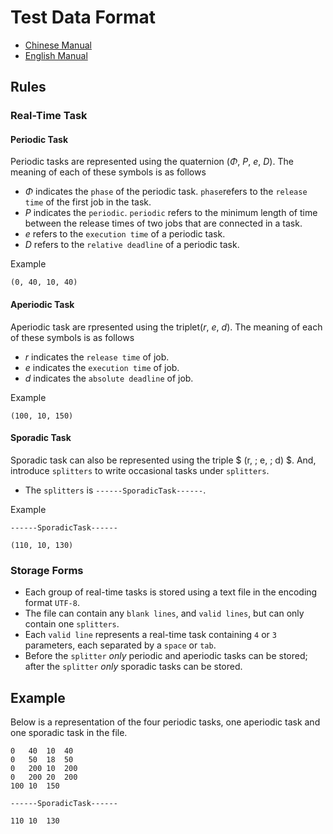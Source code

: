 # Test Data Format

 * [Chinese Manual](https://github.com/1501106169/scheduler/blob/master/docs/dataFormat.md)
 * [English Manual](https://github.com/1501106169/scheduler/blob/master/docs/dataFormat-en.md)

## Rules

### Real-Time Task

#### Periodic Task

Periodic tasks are represented using the quaternion ($\Phi$, $P$, $e$, $D$). The meaning of each of these symbols is as follows

 * $\Phi$ indicates the `phase` of the periodic task. `phase`refers to the `release time` of the first job in the task.
 * $P$ indicates the `periodic`. `periodic` refers to the minimum length of time between the release times of two jobs that are connected in a task.
 * $e$ refers to the `execution time` of a periodic task.
 * $D$ refers to the `relative deadline` of a periodic task. 

Example
```
(0, 40, 10, 40)
```

#### Aperiodic Task

Aperiodic task are rpresented using the triplet($r$, $e$, $d$). The meaning of each of these symbols is as follows

 * $r$ indicates the `release time` of job. 
 * $e$ indicates the `execution time` of job. 
 * $d$ indicates the `absolute deadline` of job. 

Example
```
(100, 10, 150)
```

#### Sporadic Task

Sporadic task can also be represented using the triple $ (r, \; e, \; d) $. And, introduce `splitters` to write occasional tasks under `splitters`.

 * The `splitters` is `------SporadicTask------`.

Example
```
------SporadicTask------

(110, 10, 130)
```

### Storage Forms

 * Each group of real-time tasks is stored using a text file in the encoding format `UTF-8`.
 * The file can contain any `blank lines`, and `valid lines`, but can only contain one `splitters`.
 * Each `valid line` represents a real-time task containing `4` or `3` parameters, each separated by a `space` or `tab`.
 * Before the `splitter` *only* periodic and aperiodic tasks can be stored; after the `splitter` *only* sporadic tasks can be stored.

## Example

Below is a representation of the four periodic tasks, one aperiodic task and one sporadic task in the file.

```
0   40  10  40
0   50  18  50
0   200 10  200
0   200 20  200
100 10  150

------SporadicTask------

110 10  130

```


